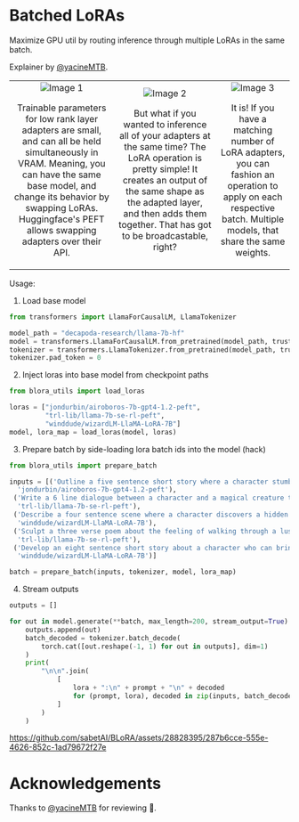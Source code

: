 # Batched LoRAs

Maximize GPU util by routing inference through multiple LoRAs in the same batch.

Explainer by [@yacineMTB](https://twitter.com/yacineMTB/status/1698844951692419558?s=20).

<table>
  <tr>
    <td align="center">
      <img src="https://github.com/sabetAI/BLoRA/assets/28828395/a99a7503-e022-4012-84fb-4626d8a15cc5" alt="Image 1" />
      <p>Trainable parameters for low rank layer adapters are small, and can all be held simultaneously in VRAM. Meaning, you can have the same base model, and change its behavior by swapping LoRAs. Huggingface's PEFT allows swapping adapters over their API.</p>
    </td>
    <td align="center">
      <img src="https://github.com/sabetAI/BLoRA/assets/28828395/759326cb-d4da-402c-940b-ad479144b6e4" alt="Image 2"/>
      <p>But what if you wanted to inference all of your adapters at the same time? The LoRA operation is pretty simple! It creates an output of the same shape as the adapted layer, and then adds them together. That has got to be broadcastable, right?</p>
    </td>
    <td align="center">
      <img src="https://github.com/sabetAI/BLoRA/assets/28828395/b335b30c-438c-494b-ad74-65debcd1910e" alt="Image 3" />
      <p>It is! If you have a matching number of LoRA adapters, you can fashion an operation to apply on each respective batch. Multiple models, that share the same weights.</p>
    </td>
  </tr>
</table>

Usage:

1. Load base model

``` python
from transformers import LlamaForCausalLM, LlamaTokenizer

model_path = "decapoda-research/llama-7b-hf"
model = transformers.LlamaForCausalLM.from_pretrained(model_path, trust_remote_code=True)
tokenizer = transformers.LlamaTokenizer.from_pretrained(model_path, trust_remote_code=True)
tokenizer.pad_token = 0
```

2. Inject loras into base model from checkpoint paths

``` python
from blora_utils import load_loras

loras = ["jondurbin/airoboros-7b-gpt4-1.2-peft", 
         "trl-lib/llama-7b-se-rl-peft",
         "winddude/wizardLM-LlaMA-LoRA-7B"]
model, lora_map = load_loras(model, loras)
```

3. Prepare batch by side-loading lora batch ids into the model (hack)

``` python
from blora_utils import prepare_batch

inputs = [('Outline a five sentence short story where a character stumbles upon a secret room in their house that contains relics from their future.',
  'jondurbin/airoboros-7b-gpt4-1.2-peft'),
 ('Write a 6 line dialogue between a character and a magical creature that only they can see.',
  'trl-lib/llama-7b-se-rl-peft'),
 ('Describe a four sentence scene where a character discovers a hidden talent that changes their life forever.',
  'winddude/wizardLM-LlaMA-LoRA-7B'),
 ('Sculpt a three verse poem about the feeling of walking through a lush, vibrant garden in full bloom.',
  'trl-lib/llama-7b-se-rl-peft'),
 ('Develop an eight sentence short story about a character who can bring their dreams into reality, but only for a limited time.',
  'winddude/wizardLM-LlaMA-LoRA-7B')]

batch = prepare_batch(inputs, tokenizer, model, lora_map)
```

4. Stream outputs

``` python
outputs = []

for out in model.generate(**batch, max_length=200, stream_output=True):
    outputs.append(out)
    batch_decoded = tokenizer.batch_decode(
        torch.cat([out.reshape(-1, 1) for out in outputs], dim=1)
    )
    print(
        "\n\n".join(
            [
                lora + ":\n" + prompt + "\n" + decoded
                for (prompt, lora), decoded in zip(inputs, batch_decoded)
            ]
        )
    )
```

https://github.com/sabetAI/BLoRA/assets/28828395/287b6cce-555e-4626-852c-1ad79672f27e

# Acknowledgements

Thanks to [@yacineMTB](https://twitter.com/yacineMTB/status/1698844951692419558?s=20) for reviewing 🙏.
